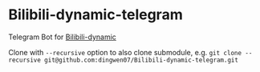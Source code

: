 # Bilibili-dynamic-telegram
Telegram Bot for [Bilibili-dynamic](https://github.com/dingwen07/Bilibili-dynamic)

Clone with `--recursive` option to also clone submodule, e.g. `git clone --recursive git@github.com:dingwen07/Bilibili-dynamic-telegram.git`

